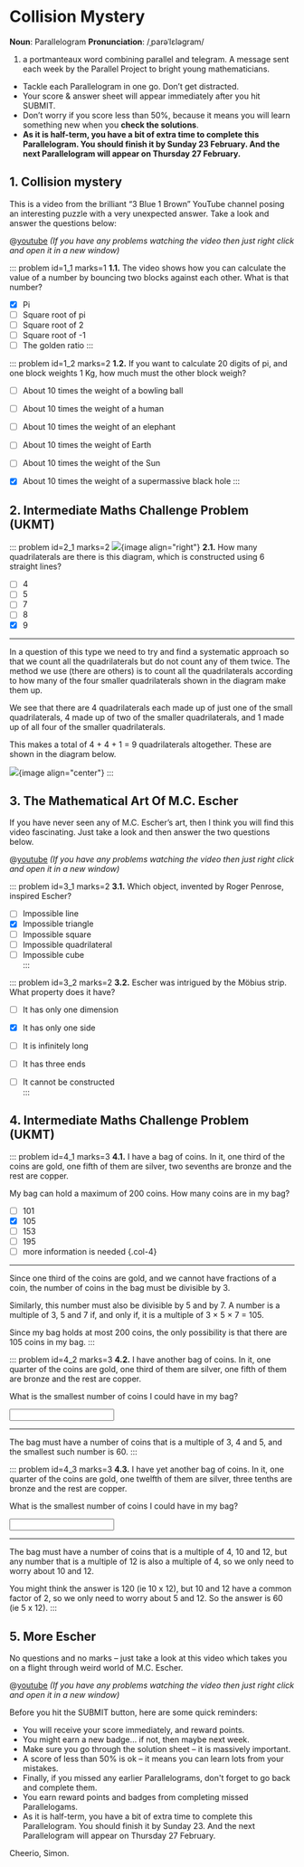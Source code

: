 # Collision Mystery

<div class="dictionary">

__Noun__: Parallelogram
__Pronunciation__: /ˌparəˈlɛləɡram/

1. a portmanteaux word combining parallel and telegram. A message sent each
week by the Parallel Project to bright young mathematicians.

</div>

*	Tackle each Parallelogram in one go. Don’t get distracted.
*	Your score & answer sheet will appear immediately after you hit SUBMIT.
*	Don’t worry if you score less than 50%, because it means you will learn something new when you __check the solutions__.
* __As it is half-term, you have a bit of extra time to complete this Parallelogram. You should finish it by Sunday 23 February. And the next Parallelogram will appear on Thursday 27 February.__


## 1.	Collision mystery

This is a video from the brilliant “3 Blue 1 Brown” YouTube channel posing an interesting puzzle with a very unexpected answer. Take a look and answer the questions below:

@[youtube](HEfHFsfGXjs?rel=0) _(If you have any problems watching the video then just right click and open it in a new window)_

::: problem id=1_1 marks=1
__1.1.__ The video shows how you can calculate the value of a number by bouncing two blocks against each other. What is that number?

* [x] Pi
* [ ] Square root of pi
* [ ] Square root of 2
* [ ] Square root of -1
* [ ] The golden ratio
:::

::: problem id=1_2 marks=2
__1.2.__ If you want to calculate 20 digits of pi, and one block weights 1 Kg, how much must the other block weigh?

* [ ] About 10 times the weight of a bowling ball
* [ ] About 10 times the weight of a human
* [ ] About 10 times the weight of an elephant
* [ ] About 10 times the weight of Earth
* [ ] About 10 times the weight of the Sun
* [x] About 10 times the weight of a supermassive black hole
:::


## 2. Intermediate Maths Challenge Problem (UKMT)
<!--- 2013 (3) --->

::: problem id=2_1 marks=2
![](/resources/9-19-collision-mystery/2-quadrilaterals.jpg){image align="right"}
__2.1.__ How many quadrilaterals are there is this diagram, which is constructed using 6 straight lines?

* [ ] 4  
* [ ] 5  
* [ ] 7  
* [ ] 8  
* [x] 9  

---

In a question of this type we need to try and find a systematic approach so that we count all the quadrilaterals but do not count any of them twice. The method we use (there are others) is to count all the quadrilaterals according to how many of the four smaller quadrilaterals shown in the diagram make them up.  

We see that there are 4 quadrilaterals each made up of just one of the small quadrilaterals, 4 made up of two of the smaller quadrilaterals, and 1 made up of all four of the smaller quadrilaterals.  

This makes a total of 4 + 4 + 1 = 9 quadrilaterals altogether. These are shown in the diagram below.

![](/resources/9-19-collision-mystery/2-quadrilaterals-answer.jpg){image align="center"}
:::


## 3. The Mathematical Art Of M.C. Escher

If you have never seen any of M.C. Escher’s art, then I think you will find this video fascinating. Just take a look and then answer the two questions below.

@[youtube](Kcc56fRtrKU?rel=0) _(If you have any problems watching the video then just right click and open it in a new window)_

::: problem id=3_1 marks=2
__3.1.__ Which object, invented by Roger Penrose, inspired Escher?

* [ ] Impossible line  
* [x] Impossible triangle	 
* [ ] Impossible square  
* [ ] Impossible quadrilateral  
* [ ] Impossible cube  
:::

::: problem id=3_2 marks=2
__3.2.__ Escher was intrigued by the Möbius strip. What property does it have?

* [ ] It has only one dimension  
* [x] It has only one side  
* [ ] It is infinitely long  
* [ ] It has three ends  
* [ ] It cannot be constructed  
:::


## 4. Intermediate Maths Challenge Problem (UKMT)
<!--- 2013 (15) --->

::: problem id=4_1 marks=3
__4.1.__ I have a bag of coins. In it, one third of the coins are gold, one fifth of them are silver, two sevenths are bronze and the rest are copper.  

My bag can hold a maximum of 200 coins. How many coins are in my bag?

* [ ] 101
* [x] 105
* [ ] 153
* [ ] 195
* [ ] more information is needed
{.col-4}

---

Since one third of the coins are gold, and we cannot have fractions of a coin, the number of coins in the bag must be divisible by 3.  

Similarly, this number must also be divisible by 5 and by 7. A number is a multiple of 3, 5 and 7 if, and only if, it is a multiple of 3 × 5 × 7 = 105.  

Since my bag holds at most 200 coins, the only possibility is that there are 105 coins in my bag.
:::

::: problem id=4_2 marks=3
__4.2.__ I have another bag of coins. In it, one quarter of the coins are gold, one third of them are silver, one fifth of them are bronze and the rest are copper.  

What is the smallest number of coins I could have in my bag?

<input type="number" solution="60"/>  

---

The bag must have a number of coins that is a multiple of 3, 4 and 5, and the smallest such number is 60.
:::

::: problem id=4_3 marks=3
__4.3.__ I have yet another bag of coins. In it, one quarter of the coins are gold, one twelfth of them are silver, three tenths are bronze and the rest are copper.  

What is the smallest number of coins I could have in my bag?

<input type="number" solution="60"/>  

---

The bag must have a number of coins that is a multiple of 4, 10 and 12, but any number that is a multiple of 12 is also a multiple of 4, so we only need to worry about 10 and 12.

You might think the answer is 120 (ie 10 x 12), but 10 and 12 have a common factor of 2, so we only need to worry about 5 and 12. So the answer is 60 (ie 5 x 12).
:::


## 5. More Escher

No questions and no marks – just take a look at this video which takes you on a flight through weird world of M.C. Escher.

@[youtube](kZfRaPBa6dk?rel=0) _(If you have any problems watching the video then just right click and open it in a new window)_


Before you hit the SUBMIT button, here are some quick reminders:

*	You will receive your score immediately, and reward points.
*	You might earn a new badge… if not, then maybe next week.
*	Make sure you go through the solution sheet – it is massively important.
*	A score of less than 50% is ok – it means you can learn lots from your mistakes.
*	Finally, if you missed any earlier Parallelograms, don't forget to go back and complete them.
*	You earn reward points and badges from completing missed Parallelogams.
*	As it is half-term, you have a bit of extra time to complete this Parallelogram. You should finish it by Sunday 23. And the next Parallelogram will appear on Thursday 27 February.

Cheerio,
Simon.
